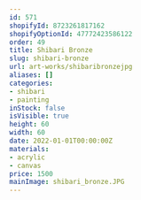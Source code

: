 ```yaml
---
id: 571
shopifyId: 8723261817162
shopifyOptionId: 47772423586122
order: 49
title: Shibari Bronze
slug: shibari-bronze
url: art-works/shibaribronzejpg
aliases: []
categories:
- shibari
- painting
inStock: false
isVisible: true
height: 60
width: 60
date: 2022-01-01T00:00:00Z
materials:
- acrylic
- canvas
price: 1500
mainImage: shibari_bronze.JPG
---
```

